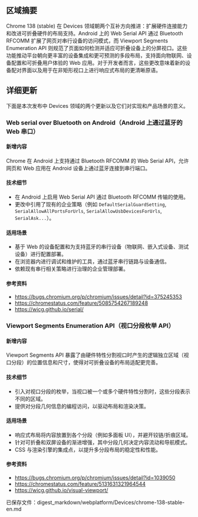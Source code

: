 ## 区域摘要

Chrome 138 (stable) 在 Devices 领域朝两个互补方向推进：扩展硬件连接能力和改进可折叠硬件的布局支持。Android 上的 Web Serial API 通过 Bluetooth RFCOMM 扩展了网页对串行设备的访问模式，而 Viewport Segments Enumeration API 则规范了页面如何检测并适应可折叠设备上的分屏视口。这些功能推动平台朝向更丰富的设备集成和更可预测的多段布局，支持面向物联网、设备配置和可折叠用户体验的 Web 应用。对于开发者而言，这些更改意味着新的设备配对界面以及用于在非矩形视口上进行响应式布局的更清晰原语。

## 详细更新

下面是本次发布中 Devices 领域的两个更新以及它们对实现和产品场景的意义。

### Web serial over Bluetooth on Android（Android 上通过蓝牙的 Web 串口）

#### 新增内容
Chrome 在 Android 上支持通过 Bluetooth RFCOMM 的 Web Serial API，允许网页和 Web 应用在 Android 设备上通过蓝牙连接到串行端口。

#### 技术细节
- 在 Android 上启用 Web Serial API 通过 Bluetooth RFCOMM 传输的使用。
- 更改中引用了现有的企业策略（例如 `DefaultSerialGuardSetting`, `SerialAllowAllPortsForUrls`, `SerialAllowUsbDevicesForUrls`, `SerialAsk...`）。

#### 适用场景
- 基于 Web 的设备配置和为支持蓝牙的串行设备（物联网、嵌入式设备、测试设备）进行配置部署。
- 在浏览器内进行调试和维护的工具，通过蓝牙串行链路与设备通信。
- 依赖现有串行相关策略进行治理的企业管理部署。

#### 参考资料
- https://bugs.chromium.org/p/chromium/issues/detail?id=375245353
- https://chromestatus.com/feature/5085754267189248
- https://wicg.github.io/serial/

### Viewport Segments Enumeration API（视口分段枚举 API）

#### 新增内容
Viewport Segments API 暴露了由硬件特性分割视口时产生的逻辑独立区域（视口分段）的位置信息和尺寸，使得对可折叠设备的布局适配更完善。

#### 技术细节
- 引入对视口分段的枚举，当视口被一个或多个硬件特性分割时，这些分段表示不同的区域。
- 提供对分段几何信息的编程访问，以驱动布局和渲染决策。

#### 适用场景
- 响应式布局将内容放置到各个分段（例如多面板 UI），并避开铰链/折痕区域。
- 针对可折叠和双屏设备的渐进增强，其中分段几何决定内容流动和导航模式。
- CSS 与渲染引擎的集成点，以提升多分段布局的稳定性和性能。

#### 参考资料
- https://bugs.chromium.org/p/chromium/issues/detail?id=1039050
- https://chromestatus.com/feature/5131631321964544
- https://wicg.github.io/visual-viewport/

已保存文件：digest_markdown/webplatform/Devices/chrome-138-stable-en.md